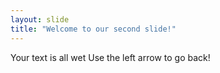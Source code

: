 ```yaml
---
layout: slide
title: "Welcome to our second slide!"
---
```

Your text is all wet
Use the left arrow to go back!

